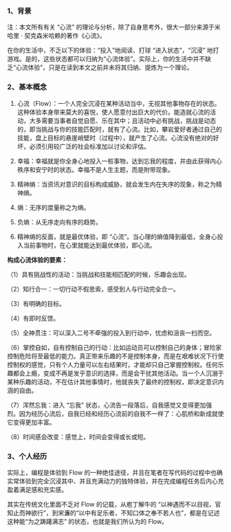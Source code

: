 ### 1、背景

注：本文所有有关 “心流” 的理论与分析，除了自身思考外，很大一部分来源于米哈里 · 契克森米哈赖的著作《心流》。

在你的生活中，不乏以下的体验：“投入”地阅读、打球 “进入状态”，“沉浸” 地打游戏。是的，这些状态都可以归纳为“心流体验”。实际上，你的生活中并不缺乏“心流体验”，只是在读到本文之前并未将其归纳、提炼为一个理论。

### 2、基本概念

1. 心流（Flow）：一个人完全沉浸在某种活动当中，无视其他事物存在的状态。这种体验本身带来莫大的喜悦，使人愿意付出巨大的代价。能造就心流的活动，大多需要当事者自觉自愿、乐在其中；且活动中必有挑战，挑战是动态的，即当挑战与你的技能匹配时，就有了心流。比如，攀岩爱好者通过自己的技能，盘上目标的悬崖峭壁时（过程中），就产生了心流。心流没有绝对的好坏，必须引用较广泛的社会标准加以讨论和评估。

2. 幸福：幸福就是你全身心地投入一桩事物，达到忘我的程度，并由此获得内心秩序和安宁时的状态。幸福不是人生主题，而是附带现象。

3. 精神熵：当资讯对意识的目标构成威胁，就会发生内在失序的现象，称之为精神熵。

4. 熵：无序的度量称之为熵。

5. 负熵：从无序走向有序的趋势。

6. 精神熵的反面，就是最优体验，即 “心流”。当心理的熵值降到最低，全身心投入当前事物时，在心里就能达到最优体验，即心流。

**构成心流体验的要素：**

（1）具有挑战性的活动：当挑战和技能相匹配的时候，乐趣会出现。

（2）知行合一：一切行动不假思索，感受到人与行动完全合一。

（3）有明确的目标。

（4）有即时反馈。

（5）全神贯注：可以深入二号不牵强的投入到行动中，忧虑和沮丧一扫而空。

（6）掌控自如，自有控制自己的行动：比如运动员可以控制自己的身体；冒险家控制危险将至最低的能力。真正带来乐趣的不是控制本身，而是在艰难状况下行使控制权的感觉，只有个人力量可以左右结果时，才能却只自己掌握控制权。任何乐趣都会上瘾，变成不再是发乎意识的选择，而是会干扰其他活动。当一个人沉溺于某种乐趣的活动，不在估计其他事情时，他就丧失了最终的控制权，即决定意识内涵的自由。

（7）浑然忘我：进入 “忘我” 状态，心流告一段落后，自我感觉又变得更加强烈。因为经历心流后，自我已经和经历心流前的自我不一样了：心肌桥和新成就使它变得更加丰富。

（8）时间感会改变：感觉上，时间会变得或长或短。

### 3、个人经历

实际上，编程是体验到 Flow 的一种绝佳途径，并且在笔者在写代码的过程中也确实常体验到完全沉浸其中、并且充满动力的独特体验，并在完成编程任务后内心充盈着满足感和充实感。

其实在传统文化里面不乏对 Flow 的记载，从庖丁解牛的 “以神遇而不以目视，官知止而神欲行”，到宋濂的“以中有足乐者，不知口体之奉不若人也”，都是在记述这种能“为之踌躇满志” 的状态，也就是我们所认为的 Flow。